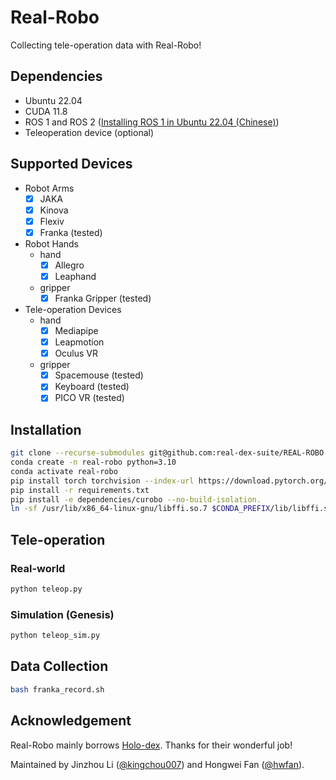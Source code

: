 # Real-Robo

Collecting tele-operation data with Real-Robo!

## Dependencies

- Ubuntu 22.04
- CUDA 11.8
- ROS 1 and ROS 2 ([Installing ROS 1 in Ubuntu 22.04 (Chinese)](https://www.bilibili.com/opus/890840405512290392))
- Teleoperation device (optional)

## Supported Devices

- Robot Arms
  - [x] JAKA
  - [x] Kinova
  - [x] Flexiv
  - [x] Franka (tested)
- Robot Hands
  - hand
    - [x] Allegro
    - [x] Leaphand
  - gripper
    - [x] Franka Gripper (tested)
- Tele-operation Devices
  - hand
    - [x] Mediapipe
    - [x] Leapmotion
    - [x] Oculus VR
  - gripper
    - [x] Spacemouse (tested)
    - [x] Keyboard (tested)
    - [x] PICO VR (tested)

## Installation

```bash
git clone --recurse-submodules git@github.com:real-dex-suite/REAL-ROBO.git -b hwfan-dev-genesis
conda create -n real-robo python=3.10
conda activate real-robo
pip install torch torchvision --index-url https://download.pytorch.org/whl/cu118
pip install -r requirements.txt
pip install -e dependencies/curobo --no-build-isolation.
ln -sf /usr/lib/x86_64-linux-gnu/libffi.so.7 $CONDA_PREFIX/lib/libffi.so.7
```

## Tele-operation

### Real-world

```bash
python teleop.py
```

### Simulation (Genesis)
```bash
python teleop_sim.py
```

## Data Collection

```bash
bash franka_record.sh
```

## Acknowledgement

Real-Robo mainly borrows [Holo-dex](https://github.com/SridharPandian/Holo-Dex). Thanks for their wonderful job!

Maintained by Jinzhou Li ([@kingchou007](https://github.com/kingchou007)) and Hongwei Fan ([@hwfan](https://github.com/hwfan)).